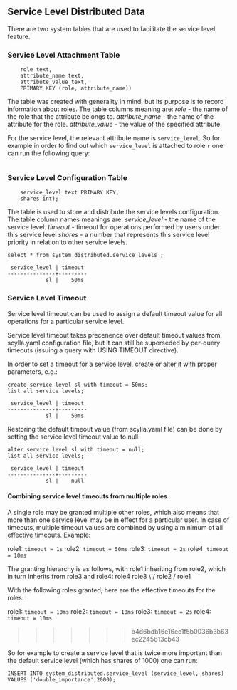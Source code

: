 ## Service Level Distributed Data

There are two system tables that are used to facilitate the service level feature.


### Service Level Attachment Table

```CREATE TABLE system_auth.role_attributes (
    role text,
    attribute_name text,
    attribute_value text,
    PRIMARY KEY (role, attribute_name))
```
The table was created with generality in mind, but its purpose is to record
information about roles. The table columns meaning are:
*role* - the name of the role that the attribute belongs to.
*attribute_name* - the name of the attribute for the role.
*attribute_value* - the value of the specified attribute.

For the service level, the relevant attribute name is `service_level`.
So for example in order to find out which `service_level` is attached to role `r`
one can run the following query:

```SELECT * FROM  system_auth.role_attributes WHERE role='r' and attribute_name='service_level'
```

### Service Level Configuration Table

```CREATE TABLE system_distributed.service_levels (
    service_level text PRIMARY KEY,
    shares int);
```

The table is used to store and distribute the service levels configuration.
The table column names meanings are:
*service_level* - the name of the service level.
*timeout* - timeout for operations performed by users under this service level
*shares* - a number that represents this service level priority in relation to other service levels.

```
select * from system_distributed.service_levels ;

 service_level | timeout 
---------------+---------
            sl |    50ms

```

### Service Level Timeout

Service level timeout can be used to assign a default timeout value for all operations for a particular service level.

Service level timeout takes precenence over default timeout values from scylla.yaml configuration
file, but it can still be superseded by per-query timeouts (issuing a query with USING TIMEOUT directive).

In order to set a timeout for a service level, create or alter it with proper parameters, e.g.:
```
create service level sl with timeout = 50ms;
list all service levels;

 service_level | timeout 
---------------+---------
            sl |    50ms

```

Restoring the default timeout value (from scylla.yaml file) can be done by setting the service level timeout value to null:
```
alter service level sl with timeout = null;
list all service levels;

 service_level | timeout 
---------------+---------
            sl |    null

```

#### Combining service level timeouts from multiple roles

A single role may be granted multiple other roles, which also means that more than one service level may be in effect
for a particular user. In case of timeouts, multiple timeout values are combined by using a minimum of all effective
timeouts. Example:

role1: `timeout = 1s`
role2: `timeout = 50ms`
role3: `timeout = 2s`
role4: `timeout = 10ms`

The granting hierarchy is as follows, with role1 inheriting from role2, which in turn
inherits from role3 and role4:
      role4  role3
         \   /
         role2
          /
       role1
        
With the following roles granted, here are the effective timeouts for the roles:

role1: `timeout = 10ms`
role2: `timeout = 10ms`
role3: `timeout = 2s`
role4: `timeout = 10ms`
>>>>>>> b4d6bdb16e16ec1f5b0036b3b63ec2245613cb43

 So for example to create a service level that is twice more important than the default service
 level (which has shares of 1000) one can run:

 ```
 INSERT INTO system_distributed.service_level (service_level, shares) VALUES ('double_importance',2000);
 ```
 
 
